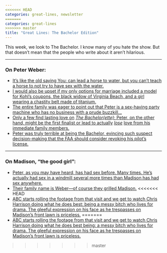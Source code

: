 ```yaml
---
<<<<<<< HEAD
categories: great-lines, newsletter
=======
categories: great-lines
>>>>>>> master
title: "Great Lines: The Bachelor Edition"
---
```


This week, we look to The Bachelor. I know many of you hate the show. But that doesn’t mean that the people who write about it aren’t hilarious.

* * *

### On Peter Weber:
*   [It’s like the old saying You: can lead a horse to water, but you can’t teach a horse to not try to have sex with the water.](https://www.theringer.com/2020/2/17/21141592/the-bachelor-season-24-hometown-dates-recap-victoria-f)
*   [I would also be upset if my only options for marriage included a model for Kohl’s coupons, the black widow of Virginia Beach, and a girl wearing a chastity belt made of titanium.](https://betches.com/bachelor-peter-week-9-recap/)
*   [The entire family was eager to point out that Peter is a sex-having party machine who has no business with a prude buzzkill…](https://www.theringer.com/2020/3/10/21172793/the-bachelor-season-24-finale-part-1-bring-her-home)
*   [Only a few find lasting love on](https://www.theringer.com/tv/2020/3/11/21174771/bachelor-season-finale-exit-survey-peter-madison-barb) _[The Bachelor(ette)](https://www.theringer.com/tv/2020/3/11/21174771/bachelor-season-finale-exit-survey-peter-madison-barb)_[; Peter, on the other hand, might be the first finalist or lead to actually](https://www.theringer.com/tv/2020/3/11/21174771/bachelor-season-finale-exit-survey-peter-madison-barb) _[lose](https://www.theringer.com/tv/2020/3/11/21174771/bachelor-season-finale-exit-survey-peter-madison-barb)_ [love from his immediate family members.](https://www.theringer.com/tv/2020/3/11/21174771/bachelor-season-finale-exit-survey-peter-madison-barb)
*   [Peter was truly terrible at being the Bachelor, evincing such suspect decision-making that the FAA should consider revoking his pilot’s license.](https://www.theringer.com/tv/2020/3/11/21174771/bachelor-season-finale-exit-survey-peter-madison-barb)

* * *
### On Madison, “the good girl”:
*   [Peter, as you may have heard, has had sex before. Many times. He’s actually had sex in a windmill several more times than Madison has had sex anywhere.](https://www.theringer.com/2020/2/17/21141592/the-bachelor-season-24-hometown-dates-recap-victoria-f)
*   [Their family name is Weber—of course they grilled Madison.](https://www.theringer.com/2020/3/10/21172793/the-bachelor-season-24-finale-part-1-bring-her-home)
<<<<<<< HEAD
*   [ABC starts rolling the footage from that visit and we get to watch Chris Harrison doing what he does best: being a messy bitch who lives for drama. The gleeful expression on his face as he trespasses on Madison’s front lawn is priceless.](https://betches.com/bachelor-peter-finale-night-2-recap/)
=======
*   [ABC starts rolling the footage from that visit and we get to watch Chris Harrison doing what he does best being: a messy bitch who lives for drama. The gleeful expression on his face as he trespasses on Madison’s front lawn is priceless.](https://betches.com/bachelor-peter-finale-night-2-recap/)
>>>>>>> master

